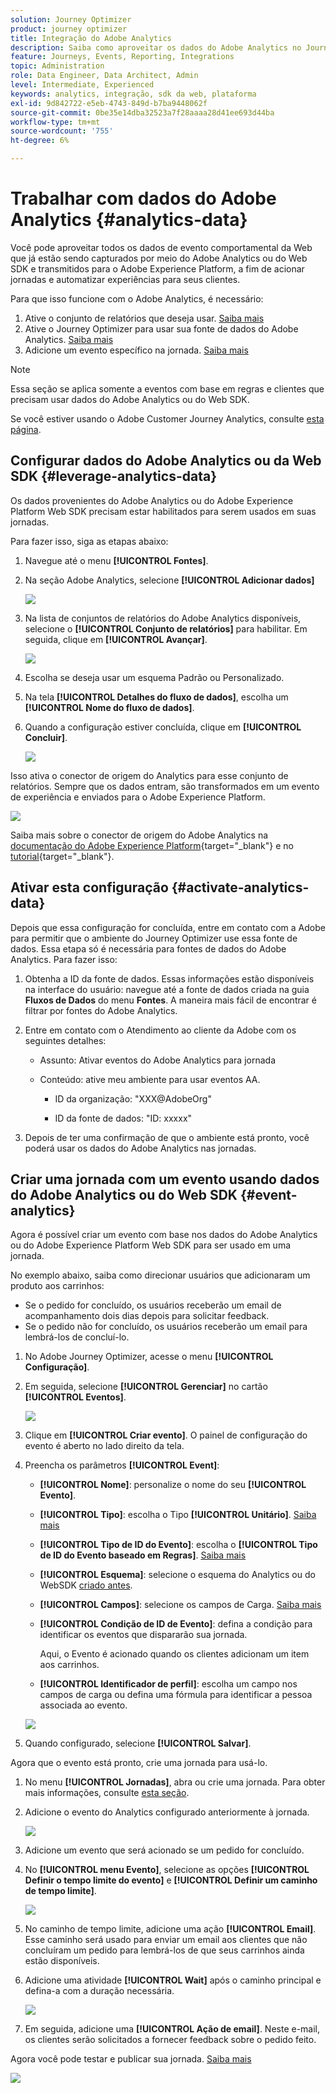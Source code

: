 ```yaml
---
solution: Journey Optimizer
product: journey optimizer
title: Integração do Adobe Analytics
description: Saiba como aproveitar os dados do Adobe Analytics no Journey Optimizer
feature: Journeys, Events, Reporting, Integrations
topic: Administration
role: Data Engineer, Data Architect, Admin
level: Intermediate, Experienced
keywords: analytics, integração, sdk da web, plataforma
exl-id: 9d842722-e5eb-4743-849d-b7ba9448062f
source-git-commit: 0be35e14dba32523a7f28aaaa28d41ee693d44ba
workflow-type: tm+mt
source-wordcount: '755'
ht-degree: 6%

---
```


# Trabalhar com dados do Adobe Analytics {#analytics-data}

Você pode aproveitar todos os dados de evento comportamental da Web que já estão sendo capturados por meio do Adobe Analytics ou do Web SDK e transmitidos para o Adobe Experience Platform, a fim de acionar jornadas e automatizar experiências para seus clientes.

Para que isso funcione com o Adobe Analytics, é necessário:

1. Ative o conjunto de relatórios que deseja usar. [Saiba mais](#leverage-analytics-data)
1. Ative o Journey Optimizer para usar sua fonte de dados do Adobe Analytics. [Saiba mais](#activate-analytics-data)
1. Adicione um evento específico na jornada. [Saiba mais](#event-analytic)

>[!NOTE]
>
>Essa seção se aplica somente a eventos com base em regras e clientes que precisam usar dados do Adobe Analytics ou do Web SDK.
> 
>Se você estiver usando o Adobe Customer Journey Analytics, consulte [esta página](../reports/cja-ajo.md).
>

## Configurar dados do Adobe Analytics ou da Web SDK {#leverage-analytics-data}

Os dados provenientes do Adobe Analytics ou do Adobe Experience Platform Web SDK precisam estar habilitados para serem usados em suas jornadas.

Para fazer isso, siga as etapas abaixo:

1. Navegue até o menu **[!UICONTROL Fontes]**.

1. Na seção Adobe Analytics, selecione **[!UICONTROL Adicionar dados]**

   ![](assets/ajo-aa_1.png)

1. Na lista de conjuntos de relatórios do Adobe Analytics disponíveis, selecione o **[!UICONTROL Conjunto de relatórios]** para habilitar. Em seguida, clique em **[!UICONTROL Avançar]**.

   ![](assets/ajo-aa_2.png)

1. Escolha se deseja usar um esquema Padrão ou Personalizado.

1. Na tela **[!UICONTROL Detalhes do fluxo de dados]**, escolha um **[!UICONTROL Nome do fluxo de dados]**.

1. Quando a configuração estiver concluída, clique em **[!UICONTROL Concluir]**.

   ![](assets/ajo-aa_3.png)

Isso ativa o conector de origem do Analytics para esse conjunto de relatórios. Sempre que os dados entram, são transformados em um evento de experiência e enviados para o Adobe Experience Platform.

![](assets/ajo-aa_4.png)

Saiba mais sobre o conector de origem do Adobe Analytics na [documentação do Adobe Experience Platform](https://experienceleague.adobe.com/docs/experience-platform/sources/connectors/adobe-applications/analytics.html?lang=pt-BR){target="_blank"} e no [tutorial](https://experienceleague.adobe.com/docs/experience-platform/sources/ui-tutorials/create/adobe-applications/analytics.html?lang=pt-BR){target="_blank"}.

## Ativar esta configuração {#activate-analytics-data}

Depois que essa configuração for concluída, entre em contato com a Adobe para permitir que o ambiente do Journey Optimizer use essa fonte de dados. Essa etapa só é necessária para fontes de dados do Adobe Analytics. Para fazer isso:

1. Obtenha a ID da fonte de dados. Essas informações estão disponíveis na interface do usuário: navegue até a fonte de dados criada na guia **Fluxos de Dados** do menu **Fontes**. A maneira mais fácil de encontrar é filtrar por fontes do Adobe Analytics.
1. Entre em contato com o Atendimento ao cliente da Adobe com os seguintes detalhes:

   * Assunto: Ativar eventos do Adobe Analytics para jornada

   * Conteúdo: ative meu ambiente para usar eventos AA.

      * ID da organização: &quot;XXX@AdobeOrg&quot;

      * ID da fonte de dados: &quot;ID: xxxxx&quot;

1. Depois de ter uma confirmação de que o ambiente está pronto, você poderá usar os dados do Adobe Analytics nas jornadas.

## Criar uma jornada com um evento usando dados do Adobe Analytics ou do Web SDK {#event-analytics}

Agora é possível criar um evento com base nos dados do Adobe Analytics ou do Adobe Experience Platform Web SDK para ser usado em uma jornada.

No exemplo abaixo, saiba como direcionar usuários que adicionaram um produto aos carrinhos:

* Se o pedido for concluído, os usuários receberão um email de acompanhamento dois dias depois para solicitar feedback.
* Se o pedido não for concluído, os usuários receberão um email para lembrá-los de concluí-lo.

1. No Adobe Journey Optimizer, acesse o menu **[!UICONTROL Configuração]**.

1. Em seguida, selecione **[!UICONTROL Gerenciar]** no cartão **[!UICONTROL Eventos]**.

   ![](assets/ajo-aa_5.png)

1. Clique em **[!UICONTROL Criar evento]**. O painel de configuração do evento é aberto no lado direito da tela.

1. Preencha os parâmetros **[!UICONTROL Event]**:

   * **[!UICONTROL Nome]**: personalize o nome do seu **[!UICONTROL Evento]**.
   * **[!UICONTROL Tipo]**: escolha o Tipo **[!UICONTROL Unitário]**. [Saiba mais](../event/about-events.md)
   * **[!UICONTROL Tipo de ID do Evento]**: escolha o **[!UICONTROL Tipo de ID do Evento baseado em Regras]**. [Saiba mais](../event/about-events.md#event-id-type)
   * **[!UICONTROL Esquema]**: selecione o esquema do Analytics ou do WebSDK [criado antes](#leverage-analytics-data).
   * **[!UICONTROL Campos]**: selecione os campos de Carga. [Saiba mais](../event/about-creating.md#define-the-payload-fields)
   * **[!UICONTROL Condição de ID de Evento]**: defina a condição para identificar os eventos que dispararão sua jornada.

     Aqui, o Evento é acionado quando os clientes adicionam um item aos carrinhos.
   * **[!UICONTROL Identificador de perfil]**: escolha um campo nos campos de carga ou defina uma fórmula para identificar a pessoa associada ao evento.

   ![](assets/ajo-aa_6.png)

1. Quando configurado, selecione **[!UICONTROL Salvar]**.

Agora que o evento está pronto, crie uma jornada para usá-lo.

1. No menu **[!UICONTROL Jornadas]**, abra ou crie uma jornada. Para obter mais informações, consulte [esta seção](../building-journeys/journey-gs.md).

1. Adicione o evento do Analytics configurado anteriormente à jornada.

   ![](assets/ajo-aa_8.png)

1. Adicione um evento que será acionado se um pedido for concluído.

1. No **[!UICONTROL menu Evento]**, selecione as opções **[!UICONTROL Definir o tempo limite do evento]** e **[!UICONTROL Definir um caminho de tempo limite]**.

   ![](assets/ajo-aa_9.png)

1. No caminho de tempo limite, adicione uma ação **[!UICONTROL Email]**. Esse caminho será usado para enviar um email aos clientes que não concluíram um pedido para lembrá-los de que seus carrinhos ainda estão disponíveis.

1. Adicione uma atividade **[!UICONTROL Wait]** após o caminho principal e defina-a com a duração necessária.

   ![](assets/ajo-aa_10.png)

1. Em seguida, adicione uma **[!UICONTROL Ação de email]**. Neste e-mail, os clientes serão solicitados a fornecer feedback sobre o pedido feito.

Agora você pode testar e publicar sua jornada. [Saiba mais](../building-journeys/publishing-the-journey.md)

![](assets/ajo-aa_7.png)
